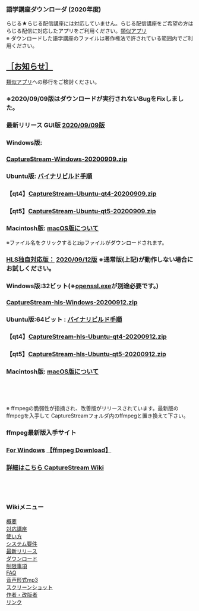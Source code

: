### 語学講座ダウンローダ (2020年度)      
らじる★らじる配信講座には対応していません。らじる配信講座をご希望の方はらじる配信に対応したアプリをご利用ください。[類似アプリ](https://github.com/CSReviser/CaptureStream/wiki/類似アプリ)       
※ ダウンロードした語学講座のファイルは著作権法で許されている範囲内でご利用ください。          
## [［お知らせ］](https://github.com/CSReviser/CaptureStream/wiki/お知らせ)     
 [類似アプリ](https://github.com/CSReviser/CaptureStream/wiki/類似アプリ)への移行をご検討ください。      
### ※2020/09/09版はダウンロードが実行されないBugをFixしました。
### 最新リリース GUI版  [2020/09/09版](https://github.com/CSReviser/CaptureStream/releases/tag/20200909)     
### Windows版:      
### [CaptureStream-Windows-20200909.zip](https://github.com/CSReviser/CaptureStream/releases/download/20200909/CaptureStream-Windows-20200909.zip)       
### Ubuntu版: [バイナリビルド手順](https://github.com/CSReviser/CaptureStream/wiki/ubuntuビルド手順)                          
### 【qt4】[CaptureStream-Ubuntu-qt4-20200909.zip](https://github.com/CSReviser/CaptureStream/releases/download/20200909/CaptureStream-Ubuntu-qt4-20200909.zip)                                    
### 【qt5】[CaptureStream-Ubuntu-qt5-20200909.zip](https://github.com/CSReviser/CaptureStream/releases/download/20200909/CaptureStream-Ubuntu-qt5-20200909.zip)                                 　　　            
### Macintosh版: [macOS版について](https://github.com/CSReviser/CaptureStream/wiki/Macintosh%E7%89%88)                          
※ファイル名をクリックするとzipファイルがダウンロードされます。
### [HLS独自対応版：](https://github.com/CSReviser/CaptureStream/wiki/HLS%E6%96%B9%E5%BC%8F%E7%8B%AC%E8%87%AA%E5%AF%BE%E5%BF%9C%E7%89%88)  [2020/09/12版](https://github.com/CSReviser/CaptureStream-hls/releases/tag/20200912)            ※通常版(上記)が動作しない場合にお試しください。                          
### Windows版:32ビット(※[openssl.exe](https://mirror.firedaemon.com/index.php?dir=OpenSSL%2F)が別途必要です。)   
### [CaptureStream-hls-Windows-20200912.zip](https://github.com/CSReviser/CaptureStream-hls/releases/download/20200912/CaptureStream-hls-Windows-20200912.zip)   
### Ubuntu版:64ビット : [バイナリビルド手順](https://github.com/CSReviser/CaptureStream/wiki/ビルド手順(hls版))                          
### 【qt4】[CaptureStream-hls-Ubuntu-qt4-20200912.zip](https://github.com/CSReviser/CaptureStream-hls/releases/download/20200912/CaptureStream-hls-Ubuntu-qt4-20200912.zip)                                                                                                            
### 【qt5】[CaptureStream-hls-Ubuntu-qt5-20200912.zip](https://github.com/CSReviser/CaptureStream-hls/releases/download/20200912/CaptureStream-hls-Ubuntu-qt5-20200912.zip)                                                                                                    　　　            
### Macintosh版: [macOS版について](https://github.com/CSReviser/CaptureStream/wiki/Macintosh%E7%89%88)                          


## 　　　                                
※ ffmpegの脆弱性が指摘され、改善版がリリースされています。最新版のffmpegを入手して CaptureStreamフォルダ内のffmpegと置き換えて下さい。
### ffmpeg最新版入手サイト
### [For Windows](https://ffmpeg.zeranoe.com/builds/)               [【ffmpeg Download】](https://www.ffmpeg.org/download.html)        　                

         




 
### [詳細はこちら CaptureStream Wiki](https://github.com/CSReviser/CaptureStream/wiki/CaptureStream)  

   
   

## 　　　　
### Wikiメニュー     
[概要](https://github.com/CSReviser/CaptureStream/wiki/%E6%A6%82%E8%A6%81)   
[対応講座](https://github.com/CSReviser/CaptureStream/wiki/%E5%AF%BE%E5%BF%9C%E8%AC%9B%E5%BA%A7)    
[使い方](https://github.com/CSReviser/CaptureStream/wiki/%E4%BD%BF%E3%81%84%E6%96%B9)   
[システム要件](https://github.com/CSReviser/CaptureStream/wiki/%E3%82%B7%E3%82%B9%E3%83%86%E3%83%A0%E8%A6%81%E4%BB%B6)    
[最新リリース](https://github.com/CSReviser/CaptureStream/wiki/%E6%9C%80%E6%96%B0%E3%83%AA%E3%83%AA%E3%83%BC%E3%82%B9)   
[ダウンロード](https://github.com/CSReviser/CaptureStream/wiki/%E3%83%80%E3%82%A6%E3%83%B3%E3%83%AD%E3%83%BC%E3%83%89)   
[制限事項](https://github.com/CSReviser/CaptureStream/wiki/%E5%88%B6%E9%99%90%E4%BA%8B%E9%A0%85)   
[FAQ](https://github.com/CSReviser/CaptureStream/wiki/FAQ)   
[音声形式mp3](https://github.com/CSReviser/CaptureStream/wiki/%E9%9F%B3%E5%A3%B0%E5%BD%A2%E5%BC%8Fmp3)           
[スクリーンショット](https://github.com/CSReviser/CaptureStream/wiki/スクリーンショット)   
[作者・改版者](https://github.com/CSReviser/CaptureStream/wiki/作者・改版者)   
[リンク](https://github.com/CSReviser/CaptureStream/wiki/リンク)   

